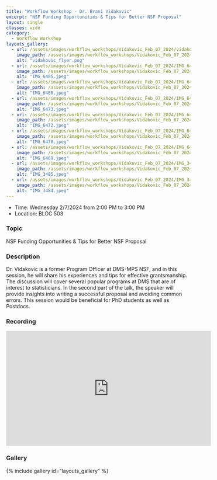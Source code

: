 ```yaml
---
title: "Workflow Workshop - Dr. Brani Vidakovic"
excerpt: "NSF Funding Opportunities & Tips for Better NSF Proposal"
layout: single
classes: wide
category:
  - Workflow Workshop
layouts_gallery:
  - url: /assets/images/workflow_workshops/Vidakovic_Feb_07_2024/vidakovic_flyer.png
    image_path: /assets/images/workflow_workshops/Vidakovic_Feb_07_2024/vidakovic_flyer.png
    alt: "vidakovic_flyer.png"
  - url: /assets/images/workflow_workshops/Vidakovic_Feb_07_2024/IMG_6485.jpeg
    image_path: /assets/images/workflow_workshops/Vidakovic_Feb_07_2024/IMG_6485.jpeg
    alt: "IMG_6485.jpeg"
  - url: /assets/images/workflow_workshops/Vidakovic_Feb_07_2024/IMG_6480.jpeg
    image_path: /assets/images/workflow_workshops/Vidakovic_Feb_07_2024/IMG_6480.jpeg
    alt: "IMG_6480.jpeg"
  - url: /assets/images/workflow_workshops/Vidakovic_Feb_07_2024/IMG_6473.jpeg
    image_path: /assets/images/workflow_workshops/Vidakovic_Feb_07_2024/IMG_6473.jpeg
    alt: "IMG_6473.jpeg"
  - url: /assets/images/workflow_workshops/Vidakovic_Feb_07_2024/IMG_6472.jpeg
    image_path: /assets/images/workflow_workshops/Vidakovic_Feb_07_2024/IMG_6472.jpeg
    alt: "IMG_6472.jpeg"
  - url: /assets/images/workflow_workshops/Vidakovic_Feb_07_2024/IMG_6470.jpeg
    image_path: /assets/images/workflow_workshops/Vidakovic_Feb_07_2024/IMG_6470.jpeg
    alt: "IMG_6470.jpeg"
  - url: /assets/images/workflow_workshops/Vidakovic_Feb_07_2024/IMG_6469.jpeg
    image_path: /assets/images/workflow_workshops/Vidakovic_Feb_07_2024/IMG_6469.jpeg
    alt: "IMG_6469.jpeg"
  - url: /assets/images/workflow_workshops/Vidakovic_Feb_07_2024/IMG_3485.jpeg
    image_path: /assets/images/workflow_workshops/Vidakovic_Feb_07_2024/IMG_3485.jpeg
    alt: "IMG_3485.jpeg"
  - url: /assets/images/workflow_workshops/Vidakovic_Feb_07_2024/IMG_3484.jpeg
    image_path: /assets/images/workflow_workshops/Vidakovic_Feb_07_2024/IMG_3484.jpeg
    alt: "IMG_3484.jpeg"
---
```


- Time: Wednesday 2/7/2024 from 2:00 PM to 3:00 PM 
- Location: BLOC 503
<!-- - [Recording](https://youtu.be/us-p1YMGfow?si=Kh9F0e88g_ELtaLg) -->


### Topic
NSF Funding Opportunities & Tips for Better NSF Proposal


### Description
Dr. Vidakovic is a former Program Officer at DMS-MPS NSF, and in this session, he will share his experiences and tips for effective grantsmanship. The discussion will cover several popular programs at DMS that are of interest to statisticians. In the second part of the talk, the speaker will provide insights into writing a successful proposal and avoiding common errors. This session would be beneficial for PhD students as well as Postdocs. 

### Recording
<iframe width="560" height="315" src="https://www.youtube.com/embed/us-p1YMGfow?si=55FKic3Zwdnd4nhN" title="YouTube video player" frameborder="0" allow="accelerometer; autoplay; clipboard-write; encrypted-media; gyroscope; picture-in-picture; web-share" allowfullscreen></iframe>

### Gallery 

{% include gallery id="layouts_gallery" %}
